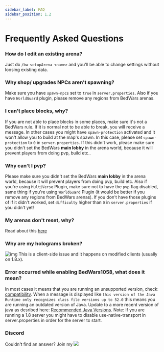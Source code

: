 ```yaml
---
sidebar_label: FAQ
sidebar_position: 1.2
---
```

# Frequently Asked Questions

### How do I edit an existing arena?
Just do `/bw setupArena <name>` and you'll be able to change settings without loosing existing data.

### Why shop/ upgrades NPCs aren't spawning?
Make sure you have `spawn-npcs` set to `true` in `server.properties`. Also if you have `WorldGuard` plugin, please remove any regions from BedWars arenas.

### I can't place blocks, why?
If you are not able to place blocks in some places, make sure it's not a BedWars rule. If it is normal not to be able to break, you will receive a message. In other cases you might have `spawn-protection` activated and it won't allow you to build at the map's spawn. In this case, please set `spawn-protection` to `0` in `server.properties`. If this didn't work, please make sure you didn't set the BedWars **main lobby** in the arena world, because it will prevent players from doing pvp, build etc..

### Why can't I pvp?
Please make sure you didn't set the BedWars **main lobby** in the arena world, because it will prevent players from doing pvp, build etc. Also if you're using `MultiVerse` Plugin, make sure not to have the `pvp` flag disabled, same thing if you're using `WorldGuard` Plugin (it would be better if you remove any regions from BedWars arenas). If you don't have those plugins of if it didn't worked, set `difficulty` higher than `0` in `server.properties` if you didn't yet!

### My arenas don't reset, why?
Read about this [here](setup/creating-arenas#map-resetting-system)

### Why are my holograms broken?
![img](https://i.imgur.com/IYzHdK6.jpg?1)
This is a client-side issue and it happens on modified clients (usually on 1.8.x).

### Error occurred while enabling BedWars1058, what does it mean?
In most cases it means that you are running an unsupported version, check: [compatibility](compatibility#supported-versions).
When a message is displayed like ``this version of the Java Runtime only recognizes class file versions up to 52.0`` this means you are running an outdated version of Java. Update to a more recent version of java as desribed here: [Recommended Java Versions](compatibility#recommended-java-versions).
Note: If you are running a 1.8 server you might have to disable use-native-transport in server.properties in order for the server to start.


### Discord
Couldn't find an answer? Join my <a href= "https://discord.gg/XdJfN2X"><img src="https://discordapp.com/api/guilds/201345265821679617/widget.png"/></a>